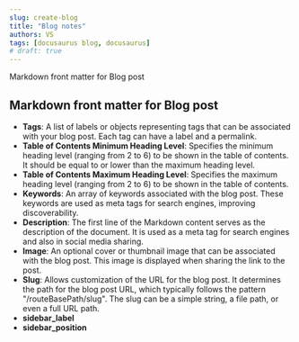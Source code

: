 ```yaml
---
slug: create-blog
title: "Blog notes"
authors: VS
tags: [docusaurus blog, docusaurus]
# draft: true
---
```


Markdown front matter for Blog post

<!--truncate-->

## Markdown front matter for Blog post

- **Tags**: A list of labels or objects representing tags that can be associated with your blog post. Each tag can have a label and a permalink.
- **Table of Contents Minimum Heading Level**: Specifies the minimum heading level (ranging from 2 to 6) to be shown in the table of contents. It should be equal to or lower than the maximum heading level.
- **Table of Contents Maximum Heading Level**: Specifies the maximum heading level (ranging from 2 to 6) to be shown in the table of contents.
- **Keywords**: An array of keywords associated with the blog post. These keywords are used as meta tags for search engines, improving discoverability.
- **Description**: The first line of the Markdown content serves as the description of the document. It is used as a meta tag for search engines and also in social media sharing.
- **Image**: An optional cover or thumbnail image that can be associated with the blog post. This image is displayed when sharing the link to the post.
- **Slug**: Allows customization of the URL for the blog post. It determines the path for the blog post URL, which typically follows the pattern "/routeBasePath/slug". The slug can be a simple string, a file path, or even a full URL path.
- **sidebar_label**
- **sidebar_position**
